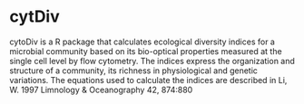 cytDiv
======

cytoDiv is a R package that calculates ecological diversity indices for a microbial community based on its bio-optical properties measured at the single cell level by flow cytometry. The indices express the organization and structure of a community, its richness in physiological and genetic variations. The equations used to calculate the indices are described in Li, W. 1997 Limnology &amp; Oceanography 42, 874:880
